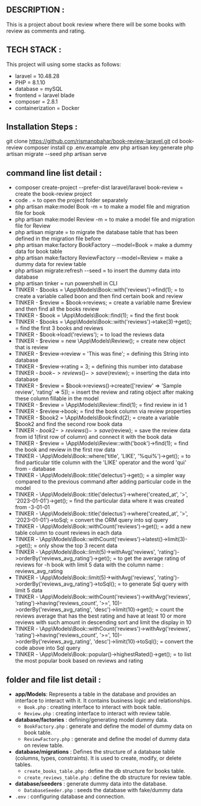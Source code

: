 ## DESCRIPTION :
This is a project about book review where there will be some books with review as comments and rating.

## TECH STACK :
This project will using some stacks as follows:
- laravel = 10.48.28
- PHP = 8.1.10
- database = mySQL
- frontend = laravel blade
- composer = 2.8.1
- containerization = Docker

## Installation Steps :
git clone https://github.com/rismanobahar/book-review-laravel.git
cd book-review
composer install
cp .env.example .env
php artisan key:generate
php artisan migrate --seed
php artisan serve

## command line list detail :
- composer create-project --prefer-dist laravel/laravel book-review = create the book-review project
- code . = to open the project folder separately
- php artisan make:model Book -m = to make a model file and migration file for book
- php artisan make:model Review -m = to make a model file and migration file for Review
- php artisan migrate = to migrate the database table that has been defined in the migration file before
- php artisan make:factory BookFactory --model=Book = make a dummy data for book table
- php artisan make:factory ReviewFactory --model=Review = make a dummy data for review table
- php artisan migrate:refresh --seed = to insert the dummy data into database
- php artisan tinker = run powershell in CLI
-  TINKER - $books = \App\Models\Book::with('reviews')->find(1); = to create a variable called boon and then find certain book and review                 
-  TINKER - $review = $book->reviews; = create a variable name $review and then find all the books review
-  TINKER - $book = \App\Models\Book::find(1); = find the first book
-  TINKER - $books = \App\Models\Book::with('reviews')->take(3)->get(); = find the first 3 books and reviews
-  TINKER - $book->load('reviews'); = to load the reviews data
-  TINKER - $review = new \App\Models\Review(); = create new object that is review
-  TINKER - $review->review = 'This was fine'; = defining this String into database
-  TINKER - $review->rating = 3; = defining this number into database
-  TINKER - $book->reviews()->save($review); = inserting the data into database
-  TINKER - $review = $book->reviews()->create(['review' => 'Sample review', 'rating' => 5]); = insert the review and rating object after making these column fillable in the model
- TINKER - $review = \App\Models\Review::find(1); = find review in id 1
- TINKER - $review->book; = find the book column via review properties 
- TINKER - $book2 = \App\Models\Book:find(2); = create a variable $book2 and find the second row book data
- TINKER - $book2->reviews()->save($review); = save the review data from id 1(first row of column) and connect it with the book data
- TINKER - $review = \App\Models\Review::with('book')->find(1); = find the book and review in the first row data
- TINKER - \App\Models\Book::where('title', 'LIKE', '%qui%')->get(); = to find particular title column with the 'LIKE' operator and the word 'qui' from - database 
- TINKER - \App\Models\Book::title('delectus')->get(); = a simpler way compared to the previous command after adding particular code in the model
- TINKER - \App\Models\Book::title('delectus')->where('created_at', '>', '2023-01-01')->get(); = find the particular data where it was created from -3-01-01
- TINKER - \App\Models\Book::title('delectus')->where('created_at', '>', '2023-01-01')->toSql; = convert the ORM query into sql query
- TINKER - \App\Models\Book::withCount('reviews')->get(); = add a new table column to count reviews in each data
- TINKER - \App\Models\Book::withCount('reviews')->latest()->limit(3)->get(); = only show the top 3 recent data
- TINKER - \App\Models\Book::limit(5)->withAvg('reviews', 'rating')->orderBy('reviews_avg_rating')->get(); = to get the average rating of reviews for -h book with limit 5 data with the column name : reviews_avg_rating
- TINKER - \App\Models\Book::limit(5)->withAvg('reviews', 'rating')->orderBy('reviews_avg_rating')->toSql(); = to generate Sql query with limit 5 data
- TINKER - \App\Models\Book::withCount('reviews')->withAvg('reviews', 'rating')->having('reviews_count', '>=', 10)->orderBy('reviews_avg_rating', 'desc')->limit(10)->get(); = count the reviews average that has the best rating and have at least 10 or more reviews with such amount in descending sort and limit the display in 10
- TINKER - \App\Models\Book::withCount('reviews')->withAvg('reviews', 'rating')->having('reviews_count', '>=', 10)->orderBy('reviews_avg_rating', 'desc')->limit(10)->toSql(); = convert the code above into Sql query 
- TINKER - \App\Models\Book::popular()->highestRated()->get(); = to list the most popular book based on reviews and rating

## folder and file list detail : 
- **app/Models**: Represents a table in the database and provides an interface to interact with it. It contains business logic and relationships.
    - `Book.php` : creating interface to interact with book table.
    - `Review.php` : creating interface to interact with review table.
- **database/factories** : defining/generating model dummy data.
    - `BookFactory.php` :  generate and define the model of dummy data on book table.
    - `ReviewFactory.php` : generate and define the model of dummy data on review table.
- **database/migrations** : Defines the structure of a database table (columns, types, constraints). It is used to create, modify, or delete tables.
    - `create_books_table.php` : define the db structure for books table.
    - `create_reviews_table.php` : define the db structure for review table.
- **database/seeders** : generate dummy data into the database.
    - `DatabaseSeeder.php` : seeds the database with fake/dummy data
- `.env` : configuring database and connection.

